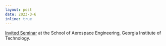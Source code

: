 ```yaml
---
layout: post
date: 2023-3-6
inline: true
---
```


[Invited Seminar](https://ae.gatech.edu/event/2023/03/06/ae-seminar-lu-gan) at the School of Aerospace Engineering, Georgia Institute of Technology.
